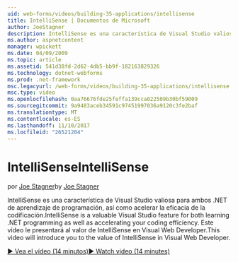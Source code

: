 ```yaml
---
uid: web-forms/videos/building-35-applications/intellisense
title: IntelliSense | Documentos de Microsoft
author: JoeStagner
description: IntelliSense es una característica de Visual Studio valiosa para ambos .NET de aprendizaje de programación, así como acelerar la eficacia de la codificación. En este vídeo, se introducirá...
ms.author: aspnetcontent
manager: wpickett
ms.date: 04/09/2009
ms.topic: article
ms.assetid: 541d38fd-2d62-4db5-bb9f-182163829326
ms.technology: dotnet-webforms
ms.prod: .net-framework
msc.legacyurl: /web-forms/videos/building-35-applications/intellisense
msc.type: video
ms.openlocfilehash: 0aa76676fde25feffa139cca022509b30bf59009
ms.sourcegitcommit: 9a9483aceb34591c97451997036a9120c3fe2baf
ms.translationtype: MT
ms.contentlocale: es-ES
ms.lasthandoff: 11/10/2017
ms.locfileid: "26521204"
---
```

<a name="intellisense"></a><span data-ttu-id="77cac-104">IntelliSense</span><span class="sxs-lookup"><span data-stu-id="77cac-104">IntelliSense</span></span>
====================
<span data-ttu-id="77cac-105">por [Joe Stagner](https://github.com/JoeStagner)</span><span class="sxs-lookup"><span data-stu-id="77cac-105">by [Joe Stagner](https://github.com/JoeStagner)</span></span>

<span data-ttu-id="77cac-106">IntelliSense es una característica de Visual Studio valiosa para ambos .NET de aprendizaje de programación, así como acelerar la eficacia de la codificación.</span><span class="sxs-lookup"><span data-stu-id="77cac-106">IntelliSense is a valuable Visual Studio feature for both learning .NET programming as well as accelerating your coding efficiency.</span></span> <span data-ttu-id="77cac-107">Este vídeo le presentará al valor de IntelliSense en Visual Web Developer.</span><span class="sxs-lookup"><span data-stu-id="77cac-107">This video will introduce you to the value of IntelliSense in Visual Web Developer.</span></span>

[<span data-ttu-id="77cac-108">&#9654; Vea el vídeo (14 minutos)</span><span class="sxs-lookup"><span data-stu-id="77cac-108">&#9654; Watch video (14 minutes)</span></span>](https://channel9.msdn.com/Blogs/ASP-NET-Site-Videos/intellisense)
